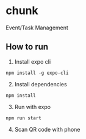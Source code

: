 # chunk

Event/Task Management

## How to run

1. Install expo cli  

`npm install -g expo-cli`


2. Install dependencies  

`npm install`

3. Run with expo

`npm run start`

4. Scan QR code with phone
